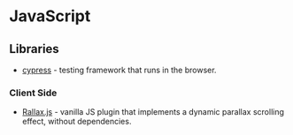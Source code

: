 # JavaScript

## Libraries

-   [cypress][1] - testing framework that runs in the browser.

### Client Side

-   [Rallax.js][2] - vanilla JS plugin that implements a dynamic parallax scrolling effect, without dependencies.


[1]:	https://www.cypress.io/
[2]:	https://chriscavs.github.io/rallax-demo/
